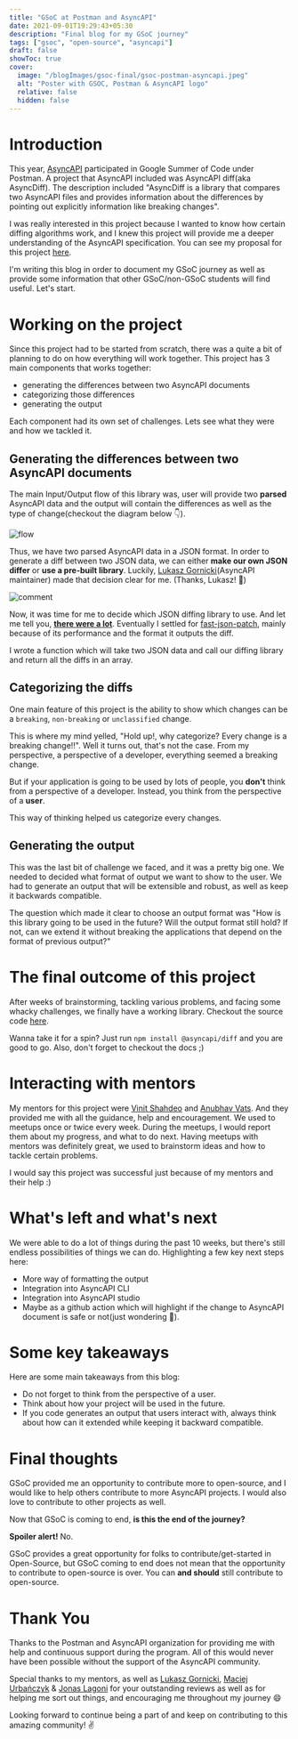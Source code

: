 ```yaml
---
title: "GSoC at Postman and AsyncAPI"
date: 2021-09-01T19:29:43+05:30
description: "Final blog for my GSoC journey"
tags: ["gsoc", "open-source", "asyncapi"]
draft: false
showToc: true
cover:
  image: "/blogImages/gsoc-final/gsoc-postman-asyncapi.jpeg"
  alt: "Poster with GSOC, Postman & AsyncAPI logo"
  relative: false
  hidden: false
---
```


# Introduction

This year, [AsyncAPI](https://www.asyncapi.com/) participated in Google Summer of Code under Postman. A project that AsyncAPI included was AsyncAPI diff(aka AsyncDiff). The description included "AsyncDiff is a library that compares two AsyncAPI files and provides information about the differences by pointing out explicitly information like breaking changes".

I was really interested in this project because I wanted to know how certain diffing algorithms work, and I knew this project will provide me a deeper understanding of the AsyncAPI specification. You can see my proposal for this project [here](https://docs.google.com/document/d/1ITOVGcGUihEQTEyyKR1IA-4pbdpRixRQxb7-ixhGajc/edit?usp=sharing).

I'm writing this blog in order to document my GSoC journey as well as provide some information that other GSoC/non-GSoC students will find useful. Let's start.

# Working on the project

Since this project had to be started from scratch, there was a quite a bit of planning to do on how everything will work together. This project has 3 main components that works together:

- generating the differences between two AsyncAPI documents
- categorizing those differences
- generating the output

Each component had its own set of challenges. Lets see what they were and how we tackled it.

## Generating the differences between two AsyncAPI documents

The main Input/Output flow of this library was, user will provide two **parsed** AsyncAPI data and the output will contain the differences as well as the type of change(checkout the diagram below 👇).

![flow](/blogImages/gsoc-final/diff-flow.png#center)

Thus, we have two parsed AsyncAPI data in a JSON format. In order to generate a diff between two JSON data, we can either **make our own JSON differ** or **use a pre-built library**. Luckily, [Lukasz Gornicki](https://github.com/derberg)(AsyncAPI maintainer) made that decision clear for me. (Thanks, Lukasz! 🙌)

![comment](/blogImages/gsoc-final/lukasz_comment.png#center)

Now, it was time for me to decide which JSON diffing library to use. And let me tell you, [**there were a lot**](https://github.com/asyncapi/diff/issues/10#issue-935128289). Eventually I settled for [fast-json-patch](https://github.com/Starcounter-Jack/JSON-Patch), mainly because of its performance and the format it outputs the diff.

I wrote a function which will take two JSON data and call our diffing library and return all the diffs in an array.

## Categorizing the diffs

One main feature of this project is the ability to show which changes can be a `breaking`, `non-breaking` or `unclassified` change.

This is where my mind yelled, "Hold up!, why categorize? Every change is a breaking change!!". Well it turns out, that's not the case. From my perspective, a perspective of a developer, everything seemed a breaking change.

But if your application is going to be used by lots of people, you **don't** think from a perspective of a developer. Instead, you think from the perspective of a **user**.

This way of thinking helped us categorize every changes.

## Generating the output

This was the last bit of challenge we faced, and it was a pretty big one. We needed to decided what format of output we want to show to the user. We had to generate an output that will be extensible and robust, as well as keep it backwards compatible.

The question which made it clear to choose an output format was "How is this library going to be used in the future? Will the output format still hold? If not, can we extend it without breaking the applications that depend on the format of previous output?"

# The final outcome of this project

After weeks of brainstorming, tackling various problems, and facing some whacky challenges, we finally have a working library. Checkout the source code [here](https://github.com/asyncapi/diff/).

Wanna take it for a spin? Just run `npm install @asyncapi/diff` and you are good to go. Also, don't forget to checkout the docs ;)

# Interacting with mentors

My mentors for this project were [Vinit Shahdeo](https://github.com/vinitshahdeo) and [Anubhav Vats](https://github.com/onbit-syn). And they provided me with all the guidance, help and encouragement. We used to meetups once or twice every week. During the meetups, I would report them about my progress, and what to do next. Having meetups with mentors was definitely great, we used to brainstorm ideas and how to tackle certain problems.

I would say this project was successful just because of my mentors and their help :)

# What's left and what's next

We were able to do a lot of things during the past 10 weeks, but there's still endless possibilities of things we can do. Highlighting a few key next steps here:

- More way of formatting the output
- Integration into AsyncAPI CLI
- Integration into AsyncAPI studio
- Maybe as a github action which will highlight if the change to AsyncAPI document is safe or not(just wondering 🤔).

# Some key takeaways

Here are some main takeaways from this blog:

- Do not forget to think from the perspective of a user.
- Think about how your project will be used in the future.
- If you code generates an output that users interact with, always think about how can it extended while keeping it backward compatible.

# Final thoughts

GSoC provided me an opportunity to contribute more to open-source, and I would like to help others contribute to more AsyncAPI projects. I would also love to contribute to other projects as well.

Now that GSoC is coming to end, **is this the end of the journey?**

**Spoiler alert!** No.

GSoC provides a great opportunity for folks to contribute/get-started in Open-Source, but GSoC coming to end does not mean that the opportunity to contribute to open-source is over. You can **and should** still contribute to open-source.

# Thank You

Thanks to the Postman and AsyncAPI organization for providing me with help and continuous support during the program. All of this would never have been possible without the support of the AsyncAPI community.

Special thanks to my mentors, as well as [Lukasz Gornicki](https://github.com/derberg), [Maciej Urbańczyk](https://github.com/magicmatatjahu) & [Jonas Lagoni](https://github.com/jonaslagoni) for your outstanding reviews as well as for helping me sort out things, and encouraging me throughout my journey 😄

Looking forward to continue being a part of and keep on contributing to this amazing community! ✌️
